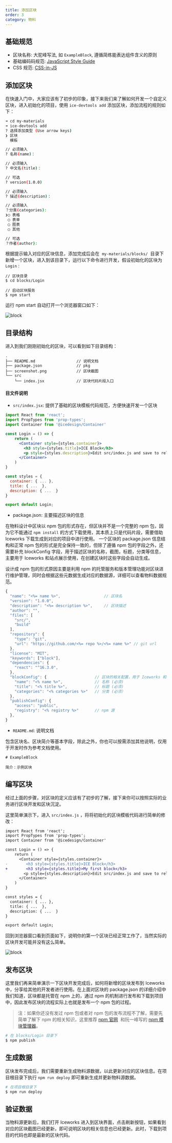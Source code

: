 ```yaml
---
title: 添加区块
order: 3
category: 物料
---
```


## 基础规范

- 区块名称: 大驼峰写法, 如 `ExampleBlock`, 遵循简练能表达组件含义的原则
- 基础编码码规范: [JavaScript Style Guide](https://github.com/airbnb/javascript)
- CSS 规范: [CSS-in-JS](https://github.com/MicheleBertoli/css-in-js)

## 添加区块

在快速入门中，大家应该有了初步的印象，接下来我们来了解如何开发一个自定义区块，进入初始化的项目，使用 `ice-devtools add` 添加区块，添加流程的规则如下：

```bash
➜ cd my-materials
➜ ice-devtools add
? 选择添加类型 (Use arrow keys)
❯ 区块
  模板

// 必须输入
? 名称(name)：

// 必须输入
? 中文名(title)：

// 可选
? version(1.0.0)

// 必须输入
? 描述(description)：

// 必须输入
？分类(categories):
❯◯ 表格
 ◯ 表单
 ◯ 图表
 ◯ 其他

// 可选
？作者(author):

```

根据提示输入对应的区块信息，添加完成后会在  `my-materials/blocks/`  目录下新增一个区块，进入到该目录下，运行以下命令进行开发，假设初始化的区块为 `Login` :

```plain
// 区块目录
$ cd blocks/Login

// 启动区块服务
$ npm start
```

运行 npm start 自动打开一个浏览器窗口如下：

![block](https://cdn.nlark.com/lark/0/2018/png/71071/1543760347827-a436a7bc-dd96-45c1-a77b-454c8ac67876.png)

## 目录结构

进入到我们刚刚初始化的区块，可以看到如下目录结构：

```
.
├── README.md                  // 说明文档
├── package.json               // pkg
├── screenshot.png             // 区块截图
└── src
    └── index.jsx              // 区块代码片段入口
```

#### 目文件说明

- `src/index.jsx`: 提供了基础的区块模板代码规范，方便快速开发一个区块

```jsx
import React from 'react';
import PropTypes from 'prop-types';
import Container from '@icedesign/Container'

const Login = () => {
    return (
      <Container style={styles.container}>
        <h3 style={styles.title}>ICE Block</h3>
        <p style={styles.description}>Edit src/index.js and save to reload.</p>
      </Container>
    )
}

const styles = {
  container: { ... },
  title: { ...  },
  description: { ...  }
}

export default Login;
```

- package.json: 主要描述区块的信息

在物料设计中区块以 npm 包的形式存在，但区块并不是一个完整的 npm 包，因为它不能通过 `npm install` 的方式下载使用，其本质上只是代码片段，需要借助 Iceworks 下载生成到对应的项目中进行使用。 一个区块的 package.json 信息结构和正常 npm 包的形式是完全保持一致的，但除了遵循 npm 包的字段之外，还需要补充 blockConfig 字段，用于描述区块的名称，截图，标题，分类等信息，主要用于 Iceworks 和站点展示使用，在创建区块时这些字段会自动生成。

设计成 npm 包的形式原因主要是利用 npm 的托管服务和版本管理功能对区块进行维护管理，同时会根据这些元数据生成对应的数据源，详细可以查看物料数据规范。

```javascript
{
  "name": "<%= name %>",                   // 区块名
  "version": "1.0.0",
  "description": "<%= description %>",     // 区块描述
  "author": "",
  "files": [
    "src/",
    "build"
  ],
  "repository": {
    "type": "git",
    "url": "https://github.com/<%= repo %>/<%= name %>" // git url
  },
  "license": "MIT",
  "keywords": ["block"],
  "dependencies": {
    "react": "^16.3.0",
  },
  "blockConfig": {                     // 区块的相关配置，用于 Iceworks 和站点的展示
    "name": "<% name %>",              // 名称 (必须)
    "title": "<% title %>",            // 标题 (必须)
    "categories": "<% categories %>"   // 分类 (必须）
  },
  "publishConfig": {
    "access": "public",
    "registry": "<% registry %>"       // npm 源
  },
}
```

- `README.md`: 说明文档

包含区块名、区块简介等基本字段，除此之外，你也可以按需添加其他说明，仅用于开发时作为参考文档使用。

```makedown
# ExampleBlock

简介：示例区块

```

## 编写区块

经过上面的步骤，对区块的定义应该有了初步的了解，接下来你可以按照实际的业务进行区块开发和区块沉淀。

这里简单演示下，进入 `src/index.js` ，将将初始化的区块模板代码进行简单的修改：

```diff
import React from 'react';
import PropTypes from 'prop-types';
import Container from '@icedesign/Container'

const Login = () => {
    return (
      <Container style={styles.container}>
-        <h3 style={styles.title}>ICE Block</h3>
+        <h3 style={styles.title}>My first block</h3>
        <p style={styles.description}>Edit src/index.js and save to reload.</p>
      </Container>
    )
}

const styles = {
  container: { ... },
  title: { ...  },
  description: { ...  }
}

export default Login;
```

回到浏览器窗口看到页面如下，说明你的第一个区块已经正常工作了，当然实际的区块开发可能并没有这么简单。

![block](https://cdn.nlark.com/lark/0/2018/png/71071/1543760395586-a00e6fa6-6a9a-4c3b-87cd-7e106c79a3d1.png)

## 发布区块

这里我们再来简单演示一下区块开发完成后，如何将新增的区块发布到 Iceworks 中，分享给其他的开发者进行使用。在上面对区块的 package.json 的详细介绍中我们知道，区块都是托管在 npm 上的，通过 npm 的机制进行发布和下载到项目中，因此发布区块的流程实际上也就是发布一个 npm 包的过程。

> 注：如果你还没有发过 npm 包或者对 npm 包的发布流程不了解，需要先简单了解下 npm 的相关知识，这里推荐 [npm 官网](https://www.npmjs.com/)  和阮一峰写的 [npm 模块管理器](http://javascript.ruanyifeng.com/nodejs/npm.html)。

```bash
# 在 blocks/Login 目录下
$ npm publish
```

## 生成数据

区块发布完成后，我们需要重新生成物料源数据，以此更新对应的区块信息。在项目根目录下执行 `npm run deploy` 即可重新生成并更新物料源数据。

```bash
# 在项目根目录下
$ npm run deploy
```

## 验证数据

当物料源更新后，我们打开 Iceworks 进入到区块界面，点击刷新按钮，如果看到对应的区块截图已经更新，即可说明区块的相关信息也已经更新。此时，下载到项目的代码也即是最新的区块代码。
